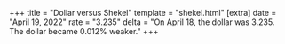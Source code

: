 +++
title = "Dollar versus Shekel"
template = "shekel.html"
[extra]
date = "April 19, 2022"
rate = "3.235"
delta = "On April 18, the dollar was 3.235. The dollar became 0.012% weaker."
+++
